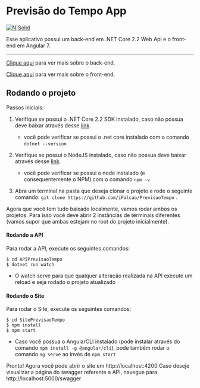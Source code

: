 # Previsão do Tempo App

[![N|Solid](http://files.softicons.com/download/web-icons/vector-stylish-weather-icons-by-bartosz-kaszubowski/png/256x256/sun.big.cloud.drizzle.png)](https://nodesource.com/products/nsolid)

Esse aplicativo possui um back-end em .NET Core 2.2 Web Api e o front-end em Angular 7.

---------

[Clique aqui](https://github.com/iFalcao/PrevisaoTempo/tree/architecture/APIPrevisaoTempo) para ver mais sobre o back-end.

[Clique aqui](https://github.com/iFalcao/PrevisaoTempo/tree/architecture/SitePrevisaoTempo) para ver mais sobre o front-end.

## Rodando o projeto

Passos iniciais:

1. Verifique se possui o .NET Core 2.2 SDK instalado, caso não possua deve baixar através desse [link](https://dotnet.microsoft.com/download/dotnet-core/2.2).

    - você pode verificar se possui o .net core instalado com o comando `dotnet --version`

2. Verifique se possui o NodeJS instalado, caso não possua deve baixar através desse [link](https://nodejs.org/en/download/).

    - você pode verificar se possui o node instalado (e consequentemente o NPM) com o comando `npm -v`

3. Abra um terminal na pasta que deseja clonar o projeto e rode o seguinte comando: `git clone https://github.com/iFalcao/PrevisaoTempo` .

Agora que você tem tudo baixado localmente, vamos rodar ambos os projetos. Para isso você deve abrir 2 instâncias de terminais diferentes (vamos supor que ambas estejam no root do projeto inicialmente).

#### Rodando a API

Para rodar a API, execute os seguintes comandos:

```terminal
$ cd APIPrevisaoTempo
$ dotnet run watch
```

- O watch serve para que qualquer alteração realizada na API execute um reload e seja rodado o projeto atualizado

#### Rodando o Site

Para rodar o Site, execute os seguintes comandos:

```terminal
$ cd SitePrevisaoTempo
$ npm install
$ npm start
```

- Caso você possua o AngularCLI instalado (pode instalar através do comando `npm install -g @angular/cli`), pode também rodar o comando `ng serve` ao invés de `npm start`

Pronto! Agora você pode abrir o site em http://localhost:4200
Caso deseje visualizar a página do swagger referente a API, navegue para http://localhost:5000/swagger
